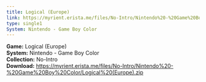 ```yaml
---
title: Logical (Europe)
link: https://myrient.erista.me/files/No-Intro/Nintendo%20-%20Game%20Boy%20Color/Logical%20(Europe).zip
type: single1
System: Nintendo - Game Boy Color
---
```

<b>Game:</b> Logical (Europe)<br>
<b>System:</b> Nintendo - Game Boy Color<br>
<b>Collection:</b> No-Intro<br>
<b>Download:</b> https://myrient.erista.me/files/No-Intro/Nintendo%20-%20Game%20Boy%20Color/Logical%20(Europe).zip